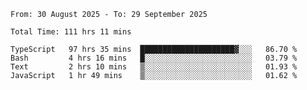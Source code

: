 <!--START_SECTION:waka-->

```abap
From: 30 August 2025 - To: 29 September 2025

Total Time: 111 hrs 11 mins

TypeScript   97 hrs 35 mins  █████████████████████▓░░░   86.70 %
Bash         4 hrs 16 mins   █░░░░░░░░░░░░░░░░░░░░░░░░   03.79 %
Text         2 hrs 10 mins   ▒░░░░░░░░░░░░░░░░░░░░░░░░   01.93 %
JavaScript   1 hr 49 mins    ▒░░░░░░░░░░░░░░░░░░░░░░░░   01.62 %
```

<!--END_SECTION:waka-->

